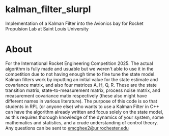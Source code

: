 # kalman_filter_slurpl
Implementation of a Kalman Filter into the Avionics bay for Rocket Propulsion Lab at Saint Louis University

# About
For the International Rocket Engineering Competition 2025. The actual algorithm is fully made and usuable but we weren't able to use it in the competition due to not having enough time to fine tune the state model. Kalman filters work by inputting an initial value for the state estimate and covariance matrix, and also four matrices A, H, Q, R. These are the state transition matrix, state-to-measurement matrix, process noise matrix, and measurement covariance matix respectively (these also might have different names in various literature). The purpose of this code is so that students in RPL (or anyone else) who wants to use a Kalman Filter in C++ can have the algorithm already written and focus solely on the state model, as this requires thorough knowledge of the dynamics of your system, some mathematics and statistics, and a crude understanding of control theory. Any questions can be sent to emcghee2@ur.rochester.edu
